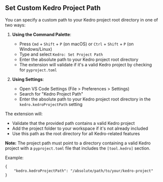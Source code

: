 ## Set Custom Kedro Project Path

You can specify a custom path to your Kedro project root directory in one of two ways:

1. **Using the Command Palette**:
   - Press `Cmd` + `Shift` + `P` (on macOS) or `Ctrl` + `Shift` + `P` (on Windows/Linux)
   - Type and select `Kedro: Set Project Path`
   - Enter the absolute path to your Kedro project root directory
   - The extension will validate if it's a valid Kedro project by checking for `pyproject.toml`

2. **Using Settings**:
   - Open VS Code Settings (File > Preferences > Settings)
   - Search for "Kedro Project Path"
   - Enter the absolute path to your Kedro project root directory in the `kedro.kedroProjectPath` setting

The extension will:
- Validate that the provided path contains a valid Kedro project
- Add the project folder to your workspace if it's not already included
- Use this path as the root directory for all Kedro-related features

**Note:** The project path must point to a directory containing a valid Kedro project with a `pyproject.toml` file that includes the `[tool.kedro]` section.

Example:
```
{
    "kedro.kedroProjectPath": "/absolute/path/to/your/kedro-project"
}
```